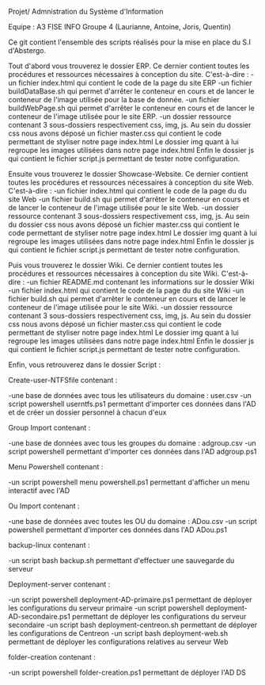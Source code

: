 Projet/ Admnistration du Système d'Information

Equipe : A3 FISE INFO Groupe 4 (Laurianne, Antoine, Joris, Quentin)

Ce git contient l'ensemble des scripts réalisés pour la mise en place du S.I d'Abstergo.

Tout d'abord vous trouverez le dossier ERP. Ce dernier contient toutes les procédures et ressources nécessaires à conception du site.
C'est-à-dire : 
-un fichier index.html qui contient le code de la page du site ERP
-un fichier buildDataBase.sh qui permet d'arrêter le conteneur en cours et de lancer le conteneur de l'image utilisée pour la base de donnée.
-un fichier buildWebPage.sh qui permet d'arrêter le conteneur en cours et de lancer le conteneur de l'image utilisée pour le site ERP.
-un dossier ressource contenant 3 sous-dossiers respectivement css, img, js. 
Au sein du dossier css nous avons déposé un fichier master.css qui contient le code permettant de styliser notre page index.html
Le dossier img quant à lui regroupe les images utilisées dans notre page index.html
Enfin le dossier js qui contient le fichier script.js permettant de tester notre configuration.

Ensuite vous trouverez le dossier Showcase-Website. Ce dernier contient toutes les procédures et ressources nécessaires à conception du site Web.
C'est-à-dire : 
-un fichier index.html qui contient le code de la page du du site Web
-un fichier build.sh qui permet d'arrêter le conteneur en cours et de lancer le conteneur de l'image utilisée pour le site Web.
-un dossier ressource contenant 3 sous-dossiers respectivement css, img, js. 
Au sein du dossier css nous avons déposé un fichier master.css qui contient le code permettant de styliser notre page index.html
Le dossier img quant à lui regroupe les images utilisées dans notre page index.html
Enfin le dossier js qui contient le fichier script.js permettant de tester notre configuration.

Puis vous trouverez le dossier Wiki. Ce dernier contient toutes les procédures et ressources nécessaires à conception du site Wiki.
C'est-à-dire : 
-un fichier README.md contenant les informations sur le dossier Wiki
-un fichier index.html qui contient le code de la page du du site Wiki
-un fichier build.sh qui permet d'arrêter le conteneur en cours et de lancer le conteneur de l'image utilisée pour le site Wiki.
-un dossier ressource contenant 3 sous-dossiers respectivement css, img, js. 
Au sein du dossier css nous avons déposé un fichier master.css qui contient le code permettant de styliser notre page index.html
Le dossier img quant à lui regroupe les images utilisées dans notre page index.html
Enfin le dossier js qui contient le fichier script.js permettant de tester notre configuration.

Enfin, vous retrouverez dans le dossier Script :

Create-user-NTFSfile contenant :

-une base de données avec tous les utilisateurs du domaine : user.csv
-un script powershell userntfs.ps1 permettant d'importer ces données dans l'AD et de créer un dossier personnel à chacun d'eux

Group Import contenant :

-une base de données avec tous les groupes du domaine : adgroup.csv
-un script powershell permettant d'importer ces données dans l'AD adgroup.ps1

Menu Powershell contenant :

-un script powershell menu powershell.ps1 permettant d'afficher un menu interactif avec l'AD

Ou Import contenant :

-une base de données avec toutes les OU du domaine : ADou.csv
-un script powershell permettant d'importer ces données dans l'AD ADou.ps1

backup-linux contenant :

-un script bash backup.sh permettant d'effectuer une sauvegarde du serveur 

Deployment-server contenant :

-un script powershell deployment-AD-primaire.ps1 permettant de déployer les configurations du serveur primaire
-un script powershell deployment-AD-secondaire.ps1 permettant de déployer les configurations du serveur secondaire
-un script bash deployment-centreon.sh permettant de déployer les configurations de Centreon
-un script bash deployment-web.sh permettant de déployer les configurations relatives au serveur Web

folder-creation contenant :

-un script powershell folder-creation.ps1 permettant de déployer l'AD DS

